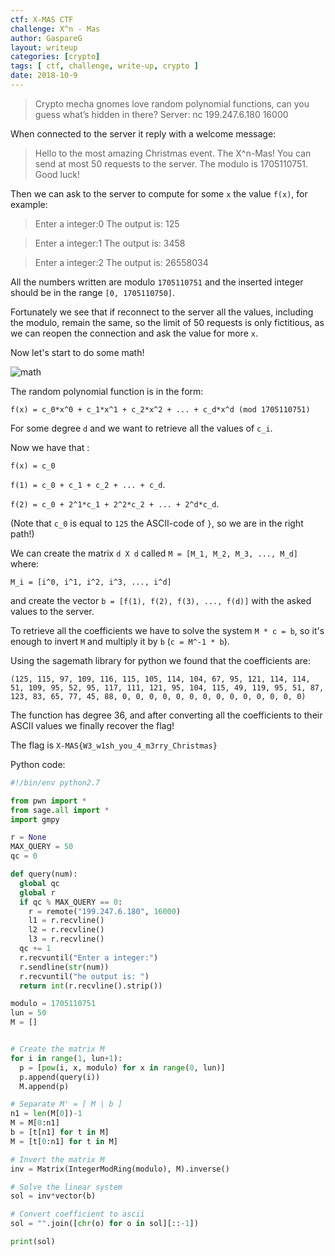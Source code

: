 ```yaml
---
ctf: X-MAS CTF
challenge: X^n - Mas
author: GaspareG
layout: writeup
categories: [crypto]
tags: [ ctf, challenge, write-up, crypto ]
date: 2018-10-9 
---
```


> Crypto mecha gnomes love random polynomial functions, can you guess what’s hidden in there?
> Server: nc 199.247.6.180 16000

When connected to the server it reply with a welcome message:

> Hello to the most amazing Christmas event. The X^n-Mas!
> You can send at most 50 requests to the server.
> The modulo is 1705110751. Good luck!

Then we can ask to the server to compute for some `x` the value `f(x)`, for example:

> Enter a integer:0
> The output is: 125

> Enter a integer:1
> The output is: 3458

> Enter a integer:2
> The output is: 26558034

All the numbers written are modulo `1705110751` and the inserted integer should be in the range `[0, 1705110750]`.

Fortunately we see that if reconnect to the server all the values, including the modulo, remain the same, so the limit of 50 requests is only fictitious, as we can reopen the connection and ask the value for more `x`.

Now let's start to do some math!

![math](https://media.tenor.com/images/3f8e09b58ba7654c7ceb292dced1d0e0/tenor.png)

The random polynomial function is in the form:

`f(x) = c_0*x^0 + c_1*x^1 + c_2*x^2 + ... + c_d*x^d (mod 1705110751)`

For some degree `d` and we want to retrieve all the values of `c_i`.

Now we have that :

`f(x) = c_0`

`f(1) = c_0 + c_1 + c_2 + ... + c_d`.

`f(2) = c_0 + 2^1*c_1 + 2^2*c_2 + ... + 2^d*c_d`.

(Note that `c_0` is equal to `125` the ASCII-code of `}`, so we are in the right path!)

We can create the matrix `d X d` called `M = [M_1, M_2, M_3, ..., M_d]` where:

`M_i = [i^0, i^1, i^2, i^3, ..., i^d]`

and create the vector `b = [f(1), f(2), f(3), ..., f(d)]` with the asked values to the server.

To retrieve all the coefficients we have to solve the system `M * c = b`, so it's enough to invert `M` and multiply it by `b` (`c = M^-1 * b`).

Using the sagemath library for python we found that the coefficients are:

`(125, 115, 97, 109, 116, 115, 105, 114, 104, 67, 95, 121, 114, 114, 51, 109, 95, 52, 95, 117, 111, 121, 95, 104, 115, 49, 119, 95, 51, 87, 123, 83, 65, 77, 45, 88, 0, 0, 0, 0, 0, 0, 0, 0, 0, 0, 0, 0, 0, 0)`

The function has degree 36, and after converting all the coefficients to their ASCII values we finally recover the flag!

The flag is `X-MAS{W3_w1sh_you_4_m3rry_Christmas}`

Python code:

```python
#!/bin/env python2.7

from pwn import *
from sage.all import *
import gmpy

r = None
MAX_QUERY = 50
qc = 0

def query(num):
  global qc
  global r
  if qc % MAX_QUERY == 0:
    r = remote("199.247.6.180", 16000)
    l1 = r.recvline()
    l2 = r.recvline()
    l3 = r.recvline()
  qc += 1
  r.recvuntil("Enter a integer:")
  r.sendline(str(num))
  r.recvuntil("he output is: ")
  return int(r.recvline().strip())

modulo = 1705110751
lun = 50
M = []


# Create the matrix M
for i in range(1, lun+1):
  p = [pow(i, x, modulo) for x in range(0, lun)]
  p.append(query(i))
  M.append(p)

# Separate M' = [ M | b ]
n1 = len(M[0])-1
M = M[0:n1]
b = [t[n1] for t in M]
M = [t[0:n1] for t in M]

# Invert the matrix M
inv = Matrix(IntegerModRing(modulo), M).inverse()

# Solve the linear system
sol = inv*vector(b)

# Convert coefficient to ascii
sol = "".join([chr(o) for o in sol][::-1])

print(sol)
```
